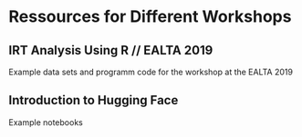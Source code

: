 # Ressources for Different Workshops

## IRT Analysis Using R // EALTA 2019
Example data sets and programm code for the workshop at the EALTA 2019

## Introduction to Hugging Face
Example notebooks
